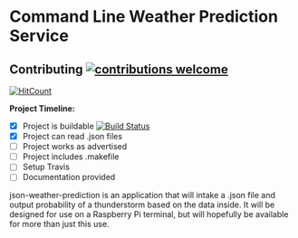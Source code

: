 # Command Line Weather Prediction Service

## Contributing [![contributions welcome](https://img.shields.io/badge/contributions-welcome-brightgreen.svg?style=flat)](https://github.com/dwyl/esta/issues)

[![HitCount](http://hits.dwyl.com/{dmoore12}/{json-weather-prediction}.svg)](http://hits.dwyl.com/{dmoore12}/{json-weather-prediction})



**Project Timeline:**

- [x] Project is buildable   [![Build Status](https://travis-ci.org/{dmoore12}/{json-weather-prediction}.png?branch=master)](https://travis-ci.org/{dmoore12}/{json-weather-prediction})
- [x] Project can read .json files
- [ ] Project works as advertised
- [ ] Project includes .makefile
- [ ] Setup Travis
- [ ] Documentation provided

json-weather-prediction is an application that will intake a .json file and output probability of a thunderstorm based on the data inside. It will be designed for use on a Raspberry Pi terminal, but will hopefully be available for more than just this use.

